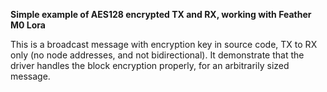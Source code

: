 **Simple example of AES128 encrypted TX and RX, working with Feather M0 Lora**

This is a broadcast message with encryption key in source code, TX to RX only (no node addresses, and not bidirectional).
It demonstrate that the driver handles the block encryption properly, for an arbitrarily sized message.
